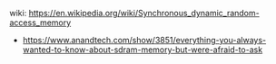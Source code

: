 wiki: https://en.wikipedia.org/wiki/Synchronous_dynamic_random-access_memory

- https://www.anandtech.com/show/3851/everything-you-always-wanted-to-know-about-sdram-memory-but-were-afraid-to-ask
